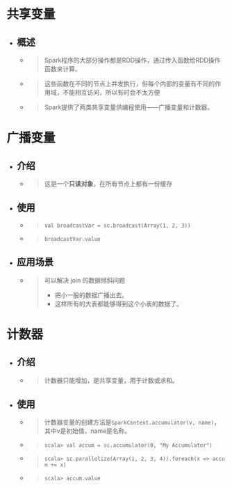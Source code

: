 

# 共享变量
- ## 概述
    - > Spark程序的大部分操作都是RDD操作，通过传入函数给RDD操作函数来计算。
    - > 这些函数在不同的节点上并发执行，但每个内部的变量有不同的作用域，不能相互访问，所以有时会不太方便
    - > Spark提供了两类共享变量供编程使用——广播变量和计数器。


# 广播变量
- ## 介绍
    - > 这是一个**只读对象**，在所有节点上都有一份缓存
- ## 使用
    - > `val broadcastVar = sc.broadcast(Array(1, 2, 3))`
    - > `broadcastVar.value`
- ## 应用场景
    - > 可以解决 join 的数据倾斜问题
        > - 把小一股的数据广播出去。
        > - 这样所有的大表都能够得到这个小表的数据了。


# 计数器
- ## 介绍
    - > 计数器只能增加，是共享变量，用于计数或求和。
- ## 使用
    - > 计数器变量的创建方法是`SparkContext.accumulator(v, name)`，其中v是初始值，name是名称。
    - > `scala> val accum = sc.accumulator(0, "My Accumulator")`
    - > `scala> sc.parallelize(Array(1, 2, 3, 4)).foreach(x => accum += x)`
    - > `scala> accum.value`







